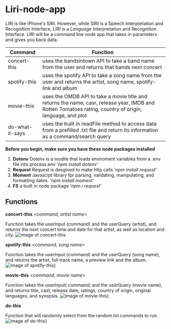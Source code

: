 # Liri-node-app

 LIRI is like iPhone's SIRI. However, while SIRI is a Speech Interpretation and Recognition Interface, LIRI is a _Language_ Interpretation and Recognition Interface. LIRI will be a command line node app that takes in parameters and gives you back data.

 | Command | Function |
 | --- | --- |
 | concert-this | uses the bandsintown API to take a band name from the user and returns that bands next concert |
 | spotify-this | uses the spotify API to take a song name from the user and returns the artist, song name, spotify-link and album |
 | movie-this | uses the OMDB API to take a movie title and returns the name, casr, release year, IMDB and Rotten Tomatoes rating, country of origin, language, and plot |
 | do-what-it-says | uses the bulit in readFile method to access data from a prefilled  .txt file and return its information as a command/search query |

**Before you begin, make sure you have these node packages installed**

1. **Dotenv** Dotenv is a modile that loads enviroment variables from a .env file into process.env
_'npm install dotenv'_
2. **Request** Request is desgined to make http calls 
_'npm install request'_
3. **Moment** Javascipt library fpr parsing, validating, manipulating, and formatting dates.
_'npm install moment'_
4. **FS** a built in node package
_'npm i request'_

## Functions

**concert-this**
_<command, artist name>_

Function takes the userInput (command) and the userQuery (artist), and returns the next concert time and date for that artist, as well as location and city. 
![image of concert-this](https://user-images.githubusercontent.com/50551420/66095636-1a6b6880-e54d-11e9-9fab-976e1acd3106.png)

**spotify-this**
_<command, song name>_

Function takes the userInput (command) and the userQuery (song name), and returns the artist, full track name, a preview link and the album.
![image of spotify-this}](https://user-images.githubusercontent.com/50551420/66095771-a2ea0900-e54d-11e9-8cc5-f5b9fe14d3a9.png)

**movie-this**
_<command, movie name>_

Function takes the userInput( command) and the userQuery (movie name), and returns title, cast, release date, ratings, country of origin, original languages, and synopsis.
![image of movie-this}](https://user-images.githubusercontent.com/50551420/66095763-9a91ce00-e54d-11e9-9a68-a70ba83bed34.png)

**do-this**
_<command>_

Function that will randomly select from the random.txt commands to run. 
![image of do-this}](https://user-images.githubusercontent.com/50551420/66095756-92399300-e54d-11e9-8735-08d6b83377fd.png)
